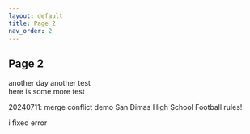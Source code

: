 ```yaml
---
layout: default
title: Page 2
nav_order: 2
---
```


## Page 2
another day another test  
here is some more test

20240711: merge conflict demo
San Dimas High School Football rules!

i fixed error